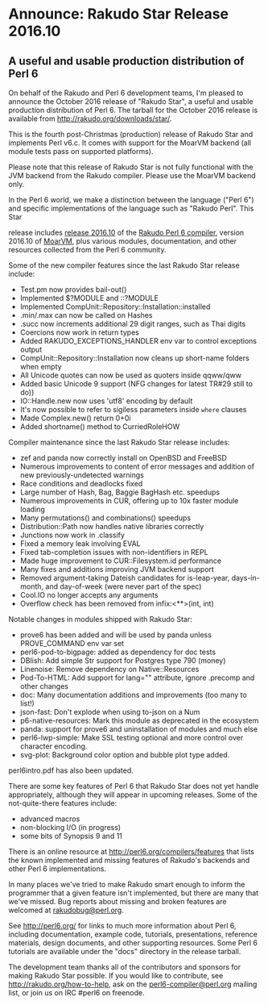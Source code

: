 # Announce: Rakudo Star Release 2016.10

## A useful and usable production distribution of Perl 6

On behalf of the Rakudo and Perl 6 development teams, I'm pleased to
announce the October 2016 release of "Rakudo Star", a useful and usable
production distribution of Perl 6. The tarball for the October 2016 release
is available from <http://rakudo.org/downloads/star/>.

This is the fourth post-Christmas (production) release of Rakudo Star and
implements Perl v6.c. It comes with support for the MoarVM backend (all
module tests pass on supported platforms).

Please note that this release of Rakudo Star is not fully functional with
the JVM backend from the Rakudo compiler. Please use the MoarVM backend
only.

In the Perl 6 world, we make a distinction between the language ("Perl
6") and specific implementations of the language such as "Rakudo Perl".
This Star

release includes [release 2016.10] of the [Rakudo Perl 6 compiler],
version 2016.10 of [MoarVM], plus various modules, documentation, and
other resources collected from the Perl 6 community.

[release 2016.10]: https://raw.githubusercontent.com/rakudo/rakudo/2016.10/docs/announce/2016.10.md
[Rakudo Perl 6 compiler]: http://github.com/rakudo/rakudo
[MoarVM]: http://moarvm.org/

Some of the new compiler features since the last Rakudo Star release include:

  * Test.pm now provides bail-out()
  * Implemented $?MODULE and ::?MODULE
  * Implemented CompUnit::Repository::Installation::installed
  * .min/.max can now be called on Hashes
  * .succ now increments additional 29 digit ranges, such as Thai digits
  * Coercions now work in return types
  * Added RAKUDO\_EXCEPTIONS\_HANDLER env var to control exceptions output
  * CompUnit::Repository::Installation now cleans up short-name folders when empty
  * All Unicode quotes can now be used as quoters inside qqww/qww
  * Added basic Unicode 9 support (NFG changes for latest TR#29 still to do))
  * IO::Handle.new now uses 'utf8' encoding by default
  * It's now possible to refer to sigiless parameters inside `where` clauses
  * Made Complex.new() return 0+0i
  * Added shortname() method to CurriedRoleHOW

Compiler maintenance since the last Rakudo Star release includes:

  * zef and panda now correctly install on OpenBSD and FreeBSD
  * Numerous improvements to content of error messages and addition of new
    previously-undetected warnings
  * Race conditions and deadlocks fixed
  * Large number of Hash, Bag, Baggie BagHash etc. speedups
  * Numerous improvements in CUR, offering up to 10x faster module loading
  * Many permutations() and combinations() speedups
  * Distribution::Path now handles native libraries correctly
  * Junctions now work in .classify
  * Fixed a memory leak involving EVAL
  * Fixed tab-completion issues with non-identifiers in REPL
  * Made huge improvement to CUR::Filesystem.id performance
  * Many fixes and additions improving JVM backend support
  * Removed argument-taking Dateish candidates for is-leap-year, days-in-month,
    and day-of-week (were never part of the spec)
  * Cool.IO no longer accepts any arguments
  * Overflow check has been removed from infix:<**>(int, int)


Notable changes in modules shipped with Rakudo Star:

  * prove6 has been added and will be used by panda unless PROVE\_COMMAND env var set
  * perl6-pod-to-bigpage: added as dependency for doc tests
  * DBIish: Add simple Str support for Postgres type 790 (money)
  * Linenoise: Remove dependency on Native::Resources
  * Pod-To-HTML: Add support for lang="" attribute, ignore .precomp and other changes
  * doc: Many documentation additions and improvements (too many to list!)
  * json-fast: Don't explode when using to-json on a Num
  * p6-native-resources: Mark this module as deprecated in the ecosystem
  * panda: support for prove6 and uninstallation of modules and much else
  * perl6-lwp-simple: Make SSL testing optional and more control over character encoding.
  * svg-plot: Background color option and bubble plot type added. 

perl6intro.pdf has also been updated.

There are some key features of Perl 6 that Rakudo Star does not yet
handle appropriately, although they will appear in upcoming releases.
Some of the not-quite-there features include:

  * advanced macros
  * non-blocking I/O (in progress)
  * some bits of Synopsis 9 and 11

There is an online resource at <http://perl6.org/compilers/features>
that lists the known implemented and missing features of Rakudo's
backends and other Perl 6 implementations.

In many places we've tried to make Rakudo smart enough to inform the
programmer that a given feature isn't implemented, but there are many
that we've missed. Bug reports about missing and broken features are
welcomed at <rakudobug@perl.org>.

See <http://perl6.org/> for links to much more information about
Perl 6, including documentation, example code, tutorials, presentations,
reference materials, design documents, and other supporting resources.
Some Perl 6 tutorials are available under the "docs" directory in
the release tarball.

The development team thanks all of the contributors and sponsors for
making Rakudo Star possible. If you would like to contribute, see
<http://rakudo.org/how-to-help>, ask on the <perl6-compiler@perl.org>
mailing list, or join us on IRC \#perl6 on freenode.
